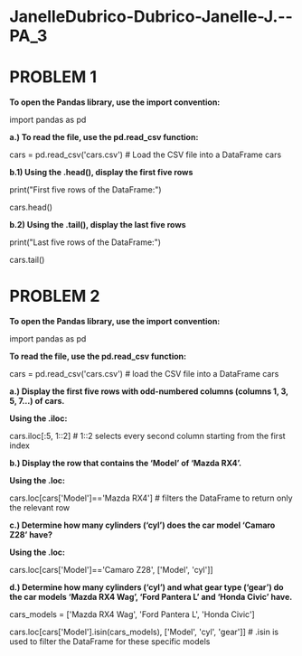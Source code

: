 # JanelleDubrico-Dubrico-Janelle-J.--PA_3

# PROBLEM 1

  **To open the Pandas library, use the import convention:**
  
  import pandas as pd

  **a.) To read the file, use the pd.read_csv function:**
  
  cars = pd.read_csv('cars.csv') # Load the CSV file into a DataFrame
  cars

 **b.1) Using the .head(), display the first five rows**
 
 print("First five rows of the DataFrame:")
 
 cars.head()

 **b.2) Using the .tail(), display the last five rows**
 
 print("Last five rows of the DataFrame:")
 
 cars.tail()


# PROBLEM 2

  **To open the Pandas library, use the import convention:**
  
  import pandas as pd

  **To read the file, use the pd.read_csv function:**
  
  cars = pd.read_csv('cars.csv') # load the CSV file into a DataFrame
  cars

  **a.) Display the first five rows with odd-numbered columns (columns 1, 3, 5, 7...) of cars.**
  
  **Using the .iloc:** 
  
  cars.iloc[:5, 1::2] # 1::2 selects every second column starting from the first index

  **b.) Display the row that contains the ‘Model’ of ‘Mazda RX4’.**
  
  **Using the .loc:**
  
  cars.loc[cars['Model']=='Mazda RX4'] # filters the DataFrame to return only the relevant row

  **c.) Determine how many cylinders (‘cyl’) does the car model ‘Camaro Z28’ have?**
  
  **Using the .loc:**
  
  cars.loc[cars['Model']=='Camaro Z28', ['Model', 'cyl']]

  **d.) Determine how many cylinders (‘cyl’) and what gear type (‘gear’) do the car models ‘Mazda RX4 Wag’, ‘Ford Pantera L’ and ‘Honda Civic’ have.**
  
  cars_models = ['Mazda RX4 Wag',
                'Ford Pantera L',
                'Honda Civic']
  
  cars.loc[cars['Model'].isin(cars_models), ['Model', 'cyl', 'gear']] # .isin is used to filter the DataFrame for these specific models
